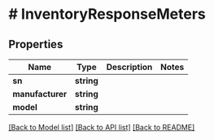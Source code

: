 # # InventoryResponseMeters

## Properties

Name | Type | Description | Notes
------------ | ------------- | ------------- | -------------
**sn** | **string** |  |
**manufacturer** | **string** |  |
**model** | **string** |  |

[[Back to Model list]](../../README.md#models) [[Back to API list]](../../README.md#endpoints) [[Back to README]](../../README.md)

